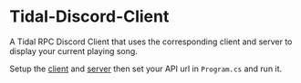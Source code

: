 # Tidal-Discord-Client
A Tidal RPC Discord Client that uses the corresponding client and server to display your current playing song.

Setup the [client](https://github.com/ViperTools/Tidal-Song-API-Client) and [server](https://github.com/ViperTools/Tidal-Song-API-Server) then set your API url in `Program.cs` and run it.

